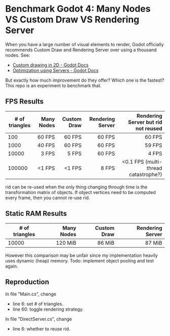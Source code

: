 # Benchmark Godot 4: Many Nodes VS Custom Draw VS Rendering Server
When you have a large number of visual elements to render, Godot officially recommends Custom Draw and Rendering Server over using a thousand nodes. See:  
- [Custom drawing in 2D - Godot Docs](https://docs.godotengine.org/en/stable/tutorials/2d/custom_drawing_in_2d.html)  
- [Optimization using Servers - Godot Docs](https://docs.godotengine.org/en/stable/tutorials/performance/using_servers.html)  

But exactly how much improvement do they offer? Which one is the fastest? This repo is an experiment to benchmark that.  

## FPS Results
| # of triangles | Many Nodes | Custom Draw | Rendering Server | Rendering Server but rid not reused |
|----------------|-----------:|------------:|-----------------:|---:|
|      100       |   60 FPS   |    60 FPS   |       60 FPS     | 60 FPS |
|      1000      |   40 FPS   |    60 FPS   |       60 FPS     | 59 FPS |
|      10000     |    3 FPS   |     5 FPS   |       60 FPS     | 4 FPS |
|      100000    |   <1 FPS   |    <1 FPS   |        8 FPS     | <0.1 FPS (multi-thread catastrophe?) |

rid can be re-used when the only thing changing through time is the transformation matrix of objects. If object vertices need to be computed every frame, then you cannot re-use rid.  

## Static RAM Results
| # of triangles | Many Nodes | Custom Draw | Rendering Server |
|----------------|-----------:|------------:|-----------------:|
|      10000     |   120 MiB  |     86 MiB  |       87 MiB     |

However this comparison may be unfair since my implementation heavily uses dynamic (heap) memory. Todo: implement object pooling and test again.  

## Reproduction
In file "Main.cs", change  
- line 6: set # of triangles.  
- line 60: toggle rendering strategy.  

In file "DirectServer.cs", change  
- line 6: whether to reuse rid.  
